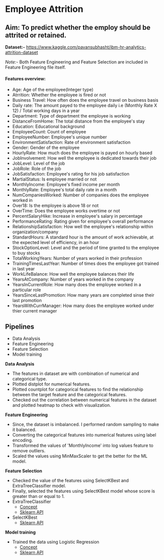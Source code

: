 # Employee Attrition

## Aim: To predict whether the employ should be attrited or retained.

**Dataset:-** https://www.kaggle.com/pavansubhasht/ibm-hr-analytics-attrition-dataset

*Note:-* Both Feature Engineering and Feature Selection are included in Feature Engineering file itself.
#### Features overview:

- Age: Age of the employee(Integer type)
- Atrrition: Whether the employee is fired or not
- Business Travel: How often does the employee travel on business basis
- Daily rate: The amount payed to the employee daily i.e (Monthly Rate X 12) / Total working days in a year
- Department: Type of department the employee is working
- DistanceFromHome: The total distance from the employee's stay
- Education: Educational background
- EmployeeCount: Count of employee
- EmployeeNumber: Employee's unique number
- EnvironmentSatisfaction: Rate of environment satisfaction
- Gender: Gender of the employee
- HourlyRate: How much does the employee is payed on hourly based
- JobInvolvement: How well the employee is dedicated towards their job
- JobLevel: Level of the job
- JobRole: Role of the job
- JobSatisfaction: Employee's rating for his job satisfaction
- MartialStatus: Is employee married or not
- MonthlyIncome: Employee's fixed income per month
- MonthlyRate: Employee's total daily rate in a month
- NumCompaniesWorked: Number of companies does the employee worked in
- Over18: Is the employee is above 18 or not
- OverTime: Does the employee works overtime or not
- PercentSalaryHike: Increase in employee's salary in percentage
- PerformanceRating: Rating given for employee's overall performance
- RelationshipSatisfaction: How well the employee's relationship within organization/company
- StandardHours: A standard hour is the amount of work achievable, at the expected level of efficiency, in an hour
- StockOptionLevel: Level and the period of time granted to the employee to buy stocks 
- TotalWorkingYears: Number of years worked in their profession
- TrainingTimesLastYear: Number of times does the employee got trained in last year
- WorkLifeBalance: How well the employee balances their life
- YearsAtCompany: Number of years worked in the company
- YearsInCurrentRole: How many does the employee worked in a particular role
- YearsSinceLastPromotion: How many years are completed sinse their last promotion
- YearsWithCurrManager: How many does the employee worked under thier current manager

## Pipelines
- Data Analysis
- Feature Engineering
- Feature Selection
- Model training

**Data Analysis**
- The features in dataset are with combination of numerical and categorical type.
- Plotted distplot for numerical features.
- Plotted countplot for categorical features to find the relationship between the target feature and the categorical features.
- Checked out the correlation between numerical features in the dataset and plotted heatmap to check with visualization.

**Feature Engineering**
- Since, the dataset is imbalanced. I performed random sampling to make it balanced.
- Converting the categorical features into numerical features using label encoding. 
- Transformed the values of 'MonthlyIncome' into log values feature to remove outliers.
- Scaled the values using MinMaxScaler to get the better for the ML model.

**Feature Selection**
- Checked the value of the features using SelectKBest and ExtraTreeClassifier model.
- Finally, selected the features using SelectKBest model whose score is greater than or equal to 1.
- ExtraTreeClassifier
  - [Concept](https://www.geeksforgeeks.org/ml-extra-tree-classifier-for-feature-selection/)
  - [Sklearn API](https://scikit-learn.org/stable/modules/generated/sklearn.ensemble.ExtraTreesClassifier.html)
- SelectKBest
  - [Sklearn API](https://scikit-learn.org/stable/modules/generated/sklearn.feature_selection.SelectKBest.html)

**Model training**
- Trained the data using Logistic Regression 
  - [Concept](https://searchbusinessanalytics.techtarget.com/definition/logistic-regression#:~:text=Logistic%20regression%20is%20a%20statistical,observations%20of%20a%20data%20set.&text=A%20logistic%20regression%20model%20predicts,or%20more%20existing%20independent%20variables.)
  - [Sklearn API](https://scikit-learn.org/stable/modules/generated/sklearn.linear_model.LogisticRegression.html)
